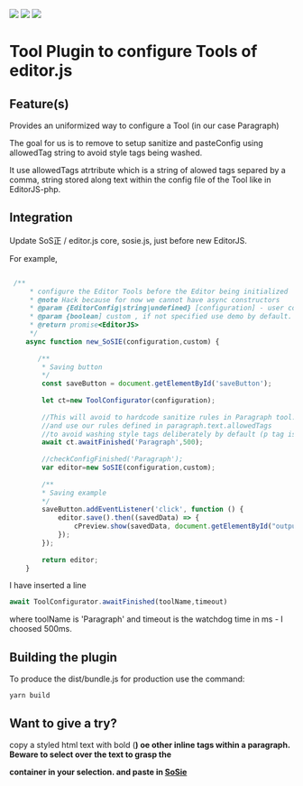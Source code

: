 ![](https://badgen.net/badge/SoS正/Beta/f2a) ![](https://badgen.net/badge/editor.js/v2.0/blue) ![](https://badgen.net/badge/plugin/v1.0/orange) 

# Tool Plugin to configure Tools of editor.js

## Feature(s)

Provides an uniformized way to configure a Tool (in our case Paragraph) 

The goal for us is to remove to setup sanitize and pasteConfig using allowedTag string to avoid style
tags being washed. 

It use allowedTags atrtribute which is a string of alowed tags separed by a comma, string
stored along text within the config file of the Tool like in EditorJS-php.
 
## Integration

Update SoS正 / editor.js core, sosie.js, just before new EditorJS.

For example,
```js

 /**
     * configure the Editor Tools before the Editor being initialized
     * @note Hack because for now we cannot have async constructors
     * @param {EditorConfig|string|undefined} [configuration] - user configuration
     * @param {boolean] custom , if not specified use demo by default.
     * @return promise<EditorJS>
     */
    async function new_SoSIE(configuration,custom) {
    
       /**
        * Saving button
        */
        const saveButton = document.getElementById('saveButton');
    
        let ct=new ToolConfigurator(configuration);
        
        //This will avoid to hardcode sanitize rules in Paragraph tool.
        //and use our rules defined in paragraph.text.allowedTags
        //to avoid washing style tags deliberately by default (p tag is mandatory!)
        await ct.awaitFinished('Paragraph',500);
        
        //checkConfigFinished('Paragraph');
        var editor=new SoSIE(configuration,custom);
         
        /**
        * Saving example
        */
        saveButton.addEventListener('click', function () {
            editor.save().then((savedData) => {
                cPreview.show(savedData, document.getElementById("output"));
            });
        });
         
        return editor;
    }
```

I have inserted a line
```js
await ToolConfigurator.awaitFinished(toolName,timeout)
```
where toolName is 'Paragraph' and timeout is the watchdog time in ms - I choosed 500ms.


## Building the plugin

To produce the dist/bundle.js for production use the command: 

```shell
yarn build
```

## Want to give a try?

copy a  styled html text with bold (<strong>) oe other inline tags within a paragraph.
 Beware to select over the text to grasp the <p> container in your selection.
and paste in [SoSie](http://sosie.sos-productions.com/)
